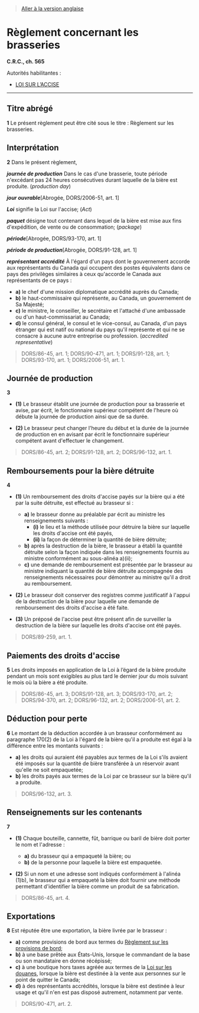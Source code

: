 > [Aller à la version anglaise](/en/Regulations/Consolidated%20Regulations%20of%20Canada/501-600/C.R.C.,%20c.%20565.md)

# Règlement concernant les brasseries

**C.R.C., ch. 565**

Autorités habilitantes : 
- [LOI SUR L’ACCISE](/fr/Lois/Lois%20révisées%20du%20Canada/E/E-14.md)

----------



## Titre abrégé


**1** Le présent règlement peut être cité sous le titre : Règlement sur les brasseries.




## Interprétation


**2** Dans le présent règlement,

***journée de production*** Dans le cas d'une brasserie, toute période n'excédant pas 24 heures consécutives durant laquelle de la bière est produite. (*production day*)

***jour ouvrable***[Abrogée, DORS/2006-51, art. 1]

***Loi*** signifie la Loi sur l'accise; (*Act*)

***paquet*** désigne tout contenant dans lequel de la bière est mise aux fins d'expédition, de vente ou de consommation; (*package*)

***période***[Abrogée, DORS/93-170, art. 1]

***période de production***[Abrogée, DORS/91-128, art. 1]

***représentant accrédité*** À l'égard d'un pays dont le gouvernement accorde aux représentants du Canada qui occupent des postes équivalents dans ce pays des privilèges similaires à ceux qu'accorde le Canada aux représentants de ce pays :
- **a)** le chef d'une mission diplomatique accrédité auprès du Canada;
- **b)** le haut-commissaire qui représente, au Canada, un gouvernement de Sa Majesté;
- **c)** le ministre, le conseiller, le secrétaire et l'attaché d'une ambassade ou d'un haut-commissariat au Canada;
- **d)** le consul général, le consul et le vice-consul, au Canada, d'un pays étranger qui est natif ou national du pays qu'il représente et qui ne se consacre à aucune autre entreprise ou profession. (*accredited representative*)
> DORS/86-45, art. 1; DORS/90-471, art. 1; DORS/91-128, art. 1; DORS/93-170, art. 1; DORS/2006-51, art. 1.





## Journée de production


**3** 

- **(1)** Le brasseur établit une journée de production pour sa brasserie et avise, par écrit, le fonctionnaire supérieur compétent de l'heure où débute la journée de production ainsi que de sa durée.

- **(2)** Le brasseur peut changer l'heure du début et la durée de la journée de production en en avisant par écrit le fonctionnaire supérieur compétent avant d'effectuer le changement.
> DORS/86-45, art. 2; DORS/91-128, art. 2; DORS/96-132, art. 1.





## Remboursements pour la bière détruite


**4** 

- **(1)** Un remboursement des droits d'accise payés sur la bière qui a été par la suite détruite, est effectué au brasseur si :
	- **a)** le brasseur donne au préalable par écrit au ministre les renseignements suivants :
		- **(i)** le lieu et la méthode utilisée pour détruire la bière sur laquelle les droits d'accise ont été payés,
		- **(ii)** la façon de déterminer la quantité de bière détruite;
	- **b)** après la destruction de la bière, le brasseur a établi la quantité détruite selon la façon indiquée dans les renseignements fournis au ministre conformément au sous-alinéa a)(ii);
	- **c)** une demande de remboursement est présentée par le brasseur au ministre indiquant la quantité de bière détruite accompagnée des renseignements nécessaires pour démontrer au ministre qu'il a droit au remboursement.

- **(2)** Le brasseur doit conserver des registres comme justificatif à l'appui de la destruction de la bière pour laquelle une demande de remboursement des droits d'accise a été faite.

- **(3)** Un préposé de l'accise peut être présent afin de surveiller la destruction de la bière sur laquelle les droits d'accise ont été payés.
> DORS/89-259, art. 1.





## Paiements des droits d'accise


**5** Les droits imposés en application de la Loi à l’égard de la bière produite pendant un mois sont exigibles au plus tard le dernier jour du mois suivant le mois où la bière a été produite.
> DORS/86-45, art. 3; DORS/91-128, art. 3; DORS/93-170, art. 2; DORS/94-370, art. 2; DORS/96-132, art. 2; DORS/2006-51, art. 2.





## Déduction pour perte


**6** Le montant de la déduction accordée à un brasseur conformément au paragraphe 170(2) de la Loi à l'égard de la bière qu'il a produite est égal à la différence entre les montants suivants :
- **a)** les droits qui auraient été payables aux termes de la Loi s'ils avaient été imposés sur la quantité de bière transférée à un réservoir avant qu'elle ne soit empaquetée;
- **b)** les droits payés aux termes de la Loi par ce brasseur sur la bière qu'il a produite.
> DORS/96-132, art. 3.





## Renseignements sur les contenants


**7** 

- **(1)** Chaque bouteille, cannette, fût, barrique ou baril de bière doit porter le nom et l'adresse :
	- **a)** du brasseur qui a empaqueté la bière; ou
	- **b)** de la personne pour laquelle la bière est empaquetée.

- **(2)** Si un nom et une adresse sont indiqués conformément à l'alinéa (1)b), le brasseur qui a empaqueté la bière doit fournir une méthode permettant d'identifier la bière comme un produit de sa fabrication.
> DORS/86-45, art. 4.





## Exportations


**8** Est réputée être une exportation, la bière livrée par le brasseur :
- **a)** comme provisions de bord aux termes du [Règlement sur les provisions de bord](/fr/Règlements/Décrets,%20ordonnances%20et%20règlements%20statutaires/96/40.md);
- **b)** à une base prêtée aux États-Unis, lorsque le commandant de la base ou son mandataire en donne récépissé;
- **c)** à une boutique hors taxes agréée aux termes de la [Loi sur les douanes](/fr/Lois/Lois%20du%20Canada/1985/ch.%201%20(2e%20suppl.).md), lorsque la bière est destinée à la vente aux personnes sur le point de quitter le Canada;
- **d)** à des représentants accrédités, lorsque la bière est destinée à leur usage et qu'il n'en est pas disposé autrement, notamment par vente.
> DORS/90-471, art. 2.



